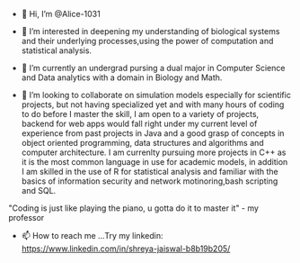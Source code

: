 - 👋 Hi, I’m @Alice-1031

- 👀 I’m interested in deepening my understanding of biological systems and
     their underlying processes,using the power of computation and statistical analysis.
  
- 🌱 I’m currently an undergrad pursing a dual major in Computer Science and Data analytics
     with a domain in Biology and Math.
     
- 💞️ I’m looking to collaborate on simulation models especially for scientific projects,
     but not having specialized yet and with many hours of coding to do before I master the 
     skill, I am open to a variety of projects, backend for web apps would fall right under
     my current level of experience from past projects in Java and a good grasp of concepts in
     object oriented programming, data structures and algorithms and computer architecture.
     I am currenlty pursuing more projects in C++ as it is the most common language in use for
     academic models, in addition I am skilled in the use of R  for statistical analysis and
     familiar with the basics of information security and network motinoring,bash scripting and SQL.

"Coding is just like playing the piano, u gotta do it to master it" - my professor


- 📫 How to reach me ...Try my linkedin: https://www.linkedin.com/in/shreya-jaiswal-b8b19b205/

<!---
Alice-1031/Alice-1031 is a ✨ special ✨ repository because its `README.md` (this file) appears on your GitHub profile.
You can click the Preview link to take a look at your changes.
--->
